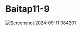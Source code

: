 # Baitap11-9
![Screenshot 2024-09-11 084201](https://github.com/user-attachments/assets/764eff35-fb28-421e-8d94-581c31a33a9b)
